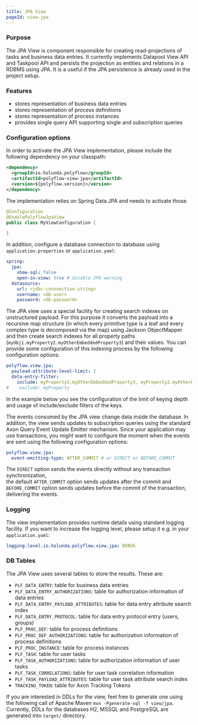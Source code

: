 ```yaml
---
title: JPA View
pageId: view-jpa
---
```

### Purpose

The JPA View is component responsible for creating read-projections of tasks and business data entries. It currently implements
Datapool View API and Taskpool API and persists the projection as entities and relations in a RDBMS using JPA. It is a useful
if the JPA persistence is already used in the project setup.

### Features

* stores representation of business data entries
* stores representation of process definitions
* stores representation of process instances
* provides single query API supporting single and subscription queries


### Configuration options

In order to activate the JPA View implementation, please include the following dependency on your classpath:

```xml
<dependency>
  <groupId>io.holunda.polyflow</groupId>
  <artifactId>polyflow-view-jpa</artifactId>
  <version>${polyflow.version}</version>
</dependency>
```

The implementation relies on Spring Data JPA and needs to activate those. 

```java
@Configuration
@EnablePolyflowJpaView
public class MyViewConfiguration {

}
```

In addition, configure a database connection to database using `application.properties` or `application.yaml`:

```yml
spring:
  jpa:
    show-sql: false
    open-in-view: true # disable JPA warning
  datasource:
    url: <jdbc-connnection-string>
    username: <db-user>
    password: <db-password>
```

The JPA view uses a special facility for creating search indexes on unstructured payload. For this purpose
it converts the payload into a recursive map structure (in which every primitive type is a leaf and every
complex type is decomposed via the map) using Jackson ObjectMapper and then create search indexes for all 
property paths (`myObj1.myProperty2.myOtherEmbeddedProperty3`) and their values. You can provide some 
configuration of this indexing process by the following configuration options:

```yml
polyflow.view.jpa:
  payload-attribute-level-limit: 2
  data-entry-filter:
    include: myProperty2.myOtherEmbeddedProperty3, myProperty2.myOtherEmbeddedProperty2
#    exclude: myProperty
```

In the example below you see the configuration of the limit of keying depth and usage of include/exclude filters of the keys.


The events consumed by the JPA view change data inside the database. In addition, the view sends
updates to subscription queries using the standard Axon Query Event Update Emitter mechanism. Since your
application may use transactions, you might want to configure the moment when the events are sent using the
following configuration options:
```yml
polyflow.view.jpa:
  event-emitting-type: AFTER_COMMIT # or DIRECT or BEFORE_COMMIT
```

The `DIRECT` option sends the events directly without any transaction synchronization,  
the default `AFTER_COMMIT` option sends updates after the commit and `BEFORE_COMMIT` option 
sends updates before the commit of the transaction, delivering the events.



### Logging

The view implementation provides runtime details using standard logging facility. If you
want to increase the logging level, please setup it e.g. in your `application.yaml`:

```yml
logging.level.io.holunda.polyflow.view.jpa: DEBUG
```

### DB Tables

The JPA View uses several tables to store the results. These are:

* `PLF_DATA_ENTRY`: table for business data entries
* `PLF_DATA_ENTRY_AUTHORIZATIONS`: table for authorization information of data entries
* `PLF_DATA_ENTRY_PAYLOAD_ATTRIBUTES`: table for data entry attribute search index
* `PLF_DATA_ENTRY_PROTOCOL`: table for data entry protocol entry (users, groups)
* `PLF_PROC_DEF`: table for process definitions
* `PLF_PROC_DEF_AUTHORIZATIONS`: table for authorization information of process definitions 
* `PLF_PROC_INSTANCE`: table for process instances
* `PLF_TASK`: table for user tasks
* `PLF_TASK_AUTHORIZATIONS`: table for authorization information of user tasks
* `PLF_TASK_CORRELATIONS`: table for user task correlation information
* `PLF_TASK_PAYLOAD_ATTRIBUTES`: table for user task attribute search index
* `TRACKING_TOKEN`: table for Axon Tracking Tokens

If you are interested in DDLs for the view, feel free to generate one using the following call of Apache Maven 
`mvn -Pgenerate-sql -f view/jpa`. Currently, DDLs for the databases H2, MSSQL and PostgreSQL are generated into `target/` directory.
